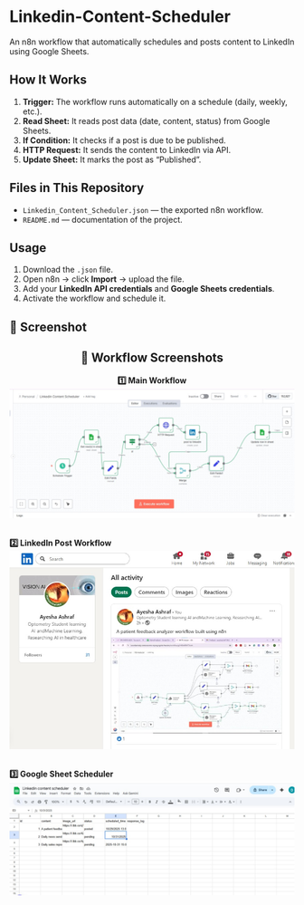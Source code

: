 # Linkedin-Content-Scheduler
An n8n workflow that automatically schedules and posts content to LinkedIn using Google Sheets.
## How It Works

1. **Trigger:** The workflow runs automatically on a schedule (daily, weekly, etc.).
2. **Read Sheet:** It reads post data (date, content, status) from Google Sheets.
3. **If Condition:** It checks if a post is due to be published.
4. **HTTP Request:** It sends the content to LinkedIn via API.
5. **Update Sheet:** It marks the post as “Published”.

## Files in This Repository

- `Linkedin_Content_Scheduler.json` — the exported n8n workflow.
- `README.md` — documentation of the project.

## Usage

1. Download the `.json` file.
2. Open n8n → click **Import** → upload the file.
3. Add your **LinkedIn API credentials** and **Google Sheets credentials**.
4. Activate the workflow and schedule it.

## 📸 Screenshot

<h2 align="center">📸 Workflow Screenshots</h2>

<p align="center">
  <b>1️⃣ Main Workflow</b><br>
  <img src="https://github.com/ayesh-ashraf/Linkedin-Content-Scheduler/blob/main/Linkedin%20content%20scheduler%20workflow.jpg?raw=true" width="600"><br><br>

  <b>2️⃣ LinkedIn Post Workflow</b><br>
  <img src="https://github.com/ayesh-ashraf/Linkedin-Content-Scheduler/blob/main/Linkedin%20workflow%20as%20Linkedin%20post.jpg?raw=true" width="600"><br><br>

  <b>3️⃣ Google Sheet Scheduler</b><br>
  <img src="https://github.com/ayesh-ashraf/Linkedin-Content-Scheduler/blob/main/Linkedin%20scheduler%20Google%20sheet.jpg?raw=true" width="600">
</p>


